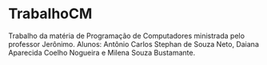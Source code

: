 # TrabalhoCM
Trabalho da matéria de Programação de Computadores ministrada pelo professor Jerônimo.
Alunos: Antônio Carlos Stephan de Souza Neto, Daiana Aparecida Coelho Nogueira e Milena Souza Bustamante.
